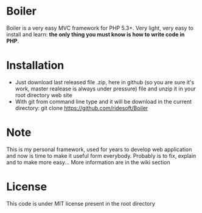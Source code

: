 Boiler
======

Boiler is a very easy MVC framework for PHP 5.3+.
Very light, very easy to install and learn: **the only thing you must know is how to write code in PHP**.

Installation
=======
 * Just download last released file .zip, here in github (so you are sure it's work, master realease is always under pressure) file and unzip it in your root directory web site
 * With git from command line type and it will be download in the current directory: git clone https://github.com/ridesoft/Boiler 

Note
=======

This is my personal framework, used for years to develop web application and now is time to make it useful form everybody.
Probably is to fix, explain and to make more easy... 
More information are in the wiki section

License
=======

This code is under MIT license present in the root directory

